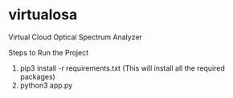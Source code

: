 # virtualosa
Virtual Cloud Optical Spectrum Analyzer

Steps to Run the Project

1. pip3 install -r requirements.txt (This will install all the required packages)
2. python3 app.py
